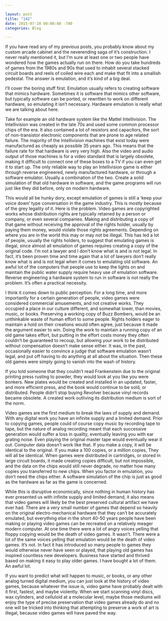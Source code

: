 ```yaml
---

layout: post  
title: "142"  
date: 2015-07-20 00:00:00 -700  
categories: Blog

---
```


If you have read any of my previous posts, you probably know about my custom arcade cabinet and the neverending saga of it’s construction. I never really mentioned it, but I’m sure at least one or two people have wondered how the games actually run on there. How do you take hundreds of games from the 1980s and 90s that used to inhabit several stacked circuit boards and reels of coiled wire each and make that fit into a smallish pedestal. The answer is emulation, and it’s kind of a big deal.   
  
I’ll cover the boring stuff first. Emulation usually refers to creating software that mimics hardware. Sometimes it is software that mimics other software, but typically software can be ported, or rewritten to work on different hardware, so emulating it isn’t necessary. Hardware emulation is really what we are talking about here.  
  
Take for example an old hardware system like the Mattel Intellivision. The Intellivision was created in the late 70s and used some common processor chips of the era. It also contained a lot of resistors and capacitors, the sort of non-transistor electronic components that are prone to age related failure. The majority of the Intellivision machines that exist today were manufactured as cheaply as possible 35 years ago. This means that the failure rate for that hardware is very very high. Also the video and audio output of those machines is for a video standard that is largely obsolete, making it difficult to connect one of these boxes to a TV if you can even get it to start up. The only reliable way to play an Intellivision game is either through reverse engineered, newly manufactured hardware, or through a software emulator. Usually a combination of the two. Create a solid simulation of that old hardware in software, and the game programs will run just like they did before, only on modern hardware.   
  
This would all be hunky dory, except emulation of games is still a ‘keep your voice down’ type conversation in the game industry. This is mostly because of the grey legality of it. Here is the problem. Video games are copyrighted works whose distribution rights are typically retained by a person or company, or even several companies. Making and distributing a copy of that game without receiving the approval of the rights holder, usually by paying them money, would violate those rights agreements. Depending on where you are in the world this may or may not be illegal. This has led a lot of people, usually the rights holders, to suggest that emulating games is illegal, since almost all emulation of games requires creating a copy of the original code. I’m not a lawyer and I don’t know what is and is not legal. In fact, it’s been proven time and time again that a lot of lawyers don’t really know what is and is not legal when it comes to emulating old software. An awful lot of the computers that people use to keep the lights on and maintain the public water supply require heavy use of emulation software. Reverse engineering a hardware system to run in software is not really the problem. It’s often a practical necessity.   
  
I think it comes down to public perception. For a long time, and more importantly for a certain generation of people, video games were considered commercial amusements, and not creative works. They occupied a place in our culture different, and somewhat lower, than movies, music, or books. Preserving a working copy of Buzz Bombers, would be an unthinkable waste of human effort to some people. Rights holders eager to maintain a hold on their creations would often agree, just because it made the argument easier to win. Doing the work to maintain a running copy of an old game takes effort, but putting in the effort costs money they often couldn’t be guaranteed to recoup, but allowing your work to be distributed without compensation doesn’t make sense either. It was, in the past, occasionally easier to convince a judge that software emulation wasn’t legal, and put off having to do anything at all about the situation. Then these old games were simply going to vanish into the wash of history.  
  
If you told someone that they couldn’t read Frankenstein due to the original printing press rusting to powder, they would look at you like you were bonkers. New plates would be created and installed in an updated, faster, and more efficient press, and the book would continue to be sold, or distributed. People didn’t stop buying Revolver because vinyl records became obsolete. A created work outliving its distribution medium is sort of the norm.   
  
Video games are the first medium to break the laws of supply and demand. With any digital work you have an infinite supply and a limited demand. Prior to copying games, people could of course copy music by recording tape to tape, but the nature of analog recording meant that each successive generation would suffer a loss in quality, eventually leaving you with ear grating noise. Even playing the original master tape would eventually wear it out. Computer data doesn’t work like that. If you make a copy, it will be identical to the original. If you make a 100 copies, or a million copies, They will all be identical. When games were distributed in cartridges, or stored in large circuit boards, it made creating copies difficult, but not impossible, and the data on the chips would still never degrade, no matter how many copies you transferred to new chips. When you factor in emulation, you don’t need the chips either. A software simulation of the chip is just as good as the hardware as far as the game is concerned.   
  
While this is disruptive economically, since nothing in human history has ever presented us with infinite supply and limited demand, it also means that video games will likely be the best preserved cultural artifact we have ever had. There are a very small number of games that depend so heavily on the original electro-mechanical hardware that they can’t be accurately emulated, but everything else in the short 40-50 years people have been making or playing video games can be recreated on a relatively meager modern computer. At one time there were a lot of angry voices yelling that floppy copying would be the death of video games. It wasn’t. There were a lot of the same voices yelling that emulation would be the death of video games. It’s not. In fact it has introduced so many people to games they would otherwise never have seen or played, that playing old games has inspired countless new developers. Business have started and thrived based on making it easy to play older games. I have bought a lot of them. An awful lot.   
  
If you want to predict what will happen to music, or books, or any other analog turned digital medium, you can just look at the history of video games, because whatever the issue is, video game have probably dealt with it first, fastest, and maybe violently. When we start scanning vinyl discs, wax cylinders, and celluloid at a molecular level, maybe those mediums will enjoy the type of precise preservation that video games already do and no one will be tricked into thinking that attempting to preserve a work of art is illegal, because video games will have paved the way.   
  
  
 

